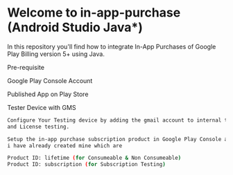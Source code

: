 
# Welcome to in-app-purchase (Android Studio Java*)

In this repository you'll find how to integrate In-App Purchases of Google Play Billing version 5+ using Java.


Pre-requisite

Google Play Console Account

Published App on Play Store

Tester Device with GMS

```bash
Configure Your Testing device by adding the gmail account to internal testing testers 
and License testing.

Setup the in-app purchase subscription product in Google Play Console account
i have already created mine which are 

Product ID: lifetime (for Consumeable & Non Consumeable)
Product ID: subscription (for Subscription Testing)
```

